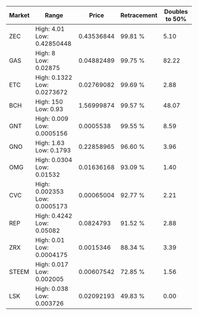 | Market | Range | Price| Retracement | Doubles to 50% |
| --- | --- | --- | --- | --- |
| ZEC | High: 4.01<br />Low: 0.42850448 | 0.43536844 | 99.81 % | 5.10 |
| GAS | High: 8<br />Low: 0.02875 | 0.04882489 | 99.75 % | 82.22 |
| ETC | High: 0.1322<br />Low: 0.0273672 | 0.02769082 | 99.69 % | 2.88 |
| BCH | High: 150<br />Low: 0.93 | 1.56999874 | 99.57 % | 48.07 |
| GNT | High: 0.009<br />Low: 0.0005156 | 0.0005538 | 99.55 % | 8.59 |
| GNO | High: 1.63<br />Low: 0.1793 | 0.22858965 | 96.60 % | 3.96 |
| OMG | High: 0.0304<br />Low: 0.01532 | 0.01636168 | 93.09 % | 1.40 |
| CVC | High: 0.002353<br />Low: 0.0005173 | 0.00065004 | 92.77 % | 2.21 |
| REP | High: 0.4242<br />Low: 0.05082 | 0.0824793 | 91.52 % | 2.88 |
| ZRX | High: 0.01<br />Low: 0.0004175 | 0.0015346 | 88.34 % | 3.39 |
| STEEM | High: 0.017<br />Low: 0.002005 | 0.00607542 | 72.85 % | 1.56 |
| LSK | High: 0.038<br />Low: 0.003726 | 0.02092193 | 49.83 % | 0.00 |
